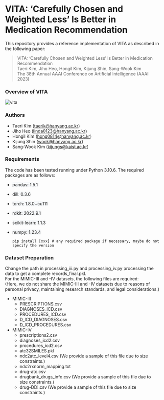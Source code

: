 # VITA: ‘Carefully Chosen and Weighted Less’ Is Better in Medication Recommendation
This repository provides a reference implementation of VITA as described in the following paper:
> VITA: ‘Carefully Chosen and Weighted Less’ Is Better in Medication Recommendation  
> Taeri Kim, Jiho Heo, Hongil Kim, Kijung Shin, Sang-Wook Kim  
> The 38th Annual AAAI Conference on Artificial Intelligence (AAAI 2023)

### Overview of VITA
![vita](https://github.com/jhheo0123/VITA/assets/103116459/485911c3-7528-4ab5-b27e-67c5cfefe6ee)

### Authors
* Taeri Kim (taerik@hanyang.ac.kr)
* Jiho Heo (linda0123@hanyang.ac.kr)
* Hongil Kim (hong0814@hanyang.ac.kr)
* Kijung Shin (wook@hanyang.ac.kr)
* Sang-Wook Kim (kijungs@kaist.ac.kr)

### Requirements
The code has been tested running under Python 3.10.6. The required packages are as follows:
* <span style='background-color:#f6f8fa'>pandas: 1.5.1</span>
* <span style='background-color:#f6f8fa'>dill: 0.3.6</span>
* <span style='background-color:#f6f8fa'>torch: 1.8.0+cu111</span>
* <span style='background-color:#f6f8fa'>rdkit: 2022.9.1</span>
* <span style='background-color:#f6f8fa'>scikit-learn: 1.1.3</span>
* <span style='background-color:#f6f8fa'>numpy: 1.23.4</span>

      pip install [xxx] # any required package if necessary, maybe do not specify the version

### Dataset Preparation
Change the path in processing_iii.py and processing_iv.py processing the data to get a complete records_final.pkl.  
For the MIMIC-III and -IV datasets, the following files are required:  
(Here, we do not share the MIMIC-III and -IV datasets due to reasons of personal privacy, maintaining research standards, and legal considerations.)  
- MIMIC-III
  - PRESCRIPTIONS.csv
  - DIAGNOSES_ICD.csv 
  - PROCEDURES_ICD.csv 
  - D_ICD_DIAGNOSES.csv
  - D_ICD_PROCEDURES.csv
- MIMIC-IV
  - prescriptions2.csv
  - diagnoses_icd2.csv
  - procedures_icd2.csv
  - atc32SMILES.pkl
  - ndc2atc_level4.csv (We provide a sample of this file due to size constraints.)
  - ndc2rxnorm_mapping.txt
  - drug-atc.csv  
  - drugbank_drugs_info.csv (We provide a sample of this file due to size constraints.)  
  - drug-DDI.csv (We provide a sample of this file due to size constraints.)  


